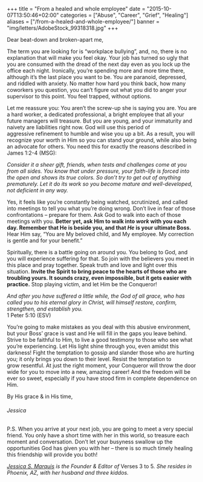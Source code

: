 +++
title = "From a healed and whole employee"
date = "2015-10-07T13:50:46+02:00"
categories = ["Abuse", "Career", "Grief", "Healing"]
aliases = ["/from-a-healed-and-whole-employee/"]
banner = "img/letters/AdobeStock_99318318.jpg"
+++

<div class="mk-single-content clearfix" itemprop="mainEntityOfPage">
	<p>Dear&nbsp;beat-down and broken-apart me,</p>
<p>The term you are looking for is “workplace bullying”, and, no, there is no explanation that will make you feel okay. <span id="more-114"></span>Your job has turned so ugly that you&nbsp;are consumed with the dread of the next day even as you lock up&nbsp;the office each night. Ironically, you’re spending more and more time there, although it’s the last place you want to be. You are paranoid, depressed, and riddled with anxiety. No matter how hard you think back, how many coworkers you question, you can’t figure out&nbsp;what you did to anger your supervisor to this point. You feel trapped, without options.</p>
<p>Let me reassure you: You aren’t the&nbsp;screw-up she is&nbsp;saying you are. You are a hard worker, a dedicated professional, a bright employee that all your future managers&nbsp;will treasure. But you are young, and your immaturity and naivety are liabilities right now. God will use this period of aggressive&nbsp;refinement to humble and&nbsp;wise you up a bit. As a result, you will recognize&nbsp;your worth in Him so you can stand your ground, while also&nbsp;being an advocate for others. You need this for exactly the reasons described in James 1:2-4 (MSG):</p>
<p><em>Consider it a sheer gift, friends, when tests and challenges come at you from all sides. You know that under pressure, your faith-life is forced into the open and shows its true colors. So don’t try to get out of anything prematurely. Let it do its work so you become mature and well-developed, not deficient in any way.</em></p>
<p>Yes, it feels like you’re constantly being watched, scrutinized, and called into meetings to tell you what you’re doing&nbsp;wrong. Don’t live in fear of those confrontations – prepare for them. Ask God to walk into each of those meetings with you. <strong>Better yet, ask Him to walk into <em>work</em> with you each day. Remember that He is beside you, and that&nbsp;<em>He</em> is your ultimate Boss.</strong> Hear Him say, “You are My beloved child, and My employee. My correction is gentle and for your benefit.”</p>
<p>Spiritually, there is a battle going on around you. You belong to God, and you will experience suffering for that. So join with the believers you meet in this&nbsp;place and pray together. Speak truth and love and light over this situation. <strong>Invite the Spirit to bring peace to the hearts of those who are troubling yours. It sounds crazy, even impossible, but it gets easier with practice.</strong> Stop playing victim, and let Him be the Conqueror!</p>
<p><em>And&nbsp;after you have suffered a little while, the God of all grace,&nbsp;who has called you to his&nbsp;eternal glory in Christ, will himself&nbsp;restore,&nbsp;confirm, strengthen, and establish you.</em><br>
1 Peter 5:10 (ESV)</p>
<p>You’re going to make mistakes as you deal with this abusive environment, but your&nbsp;Boss’&nbsp;grace is vast and He will fill in the gaps you leave behind. Strive to be faithful to Him, to live a good testimony to those who see what you’re experiencing. Let His light shine through you, even amidst&nbsp;this darkness! Fight the temptation to gossip and slander those who are hurting you; it only brings&nbsp;you down to their level. Resist the temptation to grow&nbsp;resentful. At just the right moment, your Conqueror&nbsp;will throw&nbsp;the door wide for you to move into a new, amazing career! And the freedom will be ever so sweet, especially if you have stood firm in complete dependence on Him.</p>
<p>By His grace &amp;&nbsp;in His time,</p>
<h6 class="signature">Jessica</h6>
<p>P.S. When you arrive at your next job, you are going to meet a very special friend. You only have a short time with her in this world, so treasure each moment and conversation. Don’t let your busyness swallow up the opportunities&nbsp;God has given you with her – there is so much timely healing this friendship will provide you both!</p>
<p><em><a href="https://verses3to5.wordpress.com/about-the-editor/">Jessica S. Marquis</a>&nbsp;is the Founder &amp; Editor of&nbsp;</em>Verses 3 to 5<em>. She resides in Phoenix, AZ, with her husband and three kiddos.</em></p>
</div>
